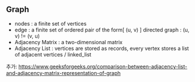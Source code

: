 ## Graph
- nodes : a finite set of vertices
- edge : a finite set of ordered pair of the form[ (u, v) ]
directed graph : (u, v) != (v, u)
 - Adjacency Matrix : a two-dimensional matrix
 - Adjacency List : vertices are stored as records, every vertex stores a list of adjacent vertices / linked_list

추가: https://www.geeksforgeeks.org/comparison-between-adjacency-list-and-adjacency-matrix-representation-of-graph